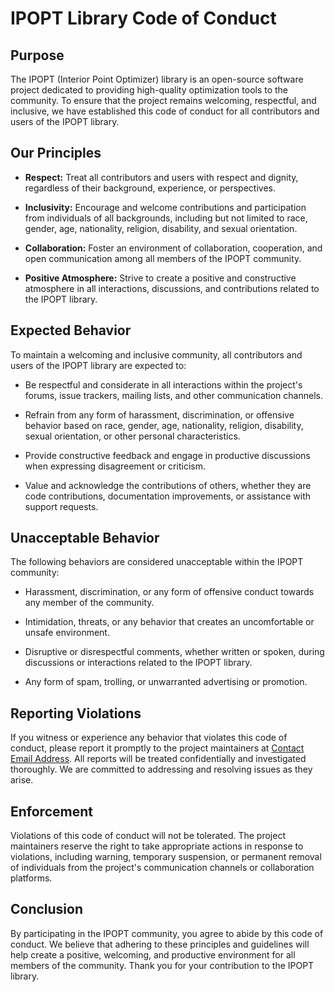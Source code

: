 # IPOPT Library Code of Conduct

## Purpose

The IPOPT (Interior Point Optimizer) library is an open-source software project dedicated to providing high-quality optimization tools to the community. To ensure that the project remains welcoming, respectful, and inclusive, we have established this code of conduct for all contributors and users of the IPOPT library.

## Our Principles

- **Respect:** Treat all contributors and users with respect and dignity, regardless of their background, experience, or perspectives.

- **Inclusivity:** Encourage and welcome contributions and participation from individuals of all backgrounds, including but not limited to race, gender, age, nationality, religion, disability, and sexual orientation.

- **Collaboration:** Foster an environment of collaboration, cooperation, and open communication among all members of the IPOPT community.

- **Positive Atmosphere:** Strive to create a positive and constructive atmosphere in all interactions, discussions, and contributions related to the IPOPT library.

## Expected Behavior

To maintain a welcoming and inclusive community, all contributors and users of the IPOPT library are expected to:

- Be respectful and considerate in all interactions within the project's forums, issue trackers, mailing lists, and other communication channels.

- Refrain from any form of harassment, discrimination, or offensive behavior based on race, gender, age, nationality, religion, disability, sexual orientation, or other personal characteristics.

- Provide constructive feedback and engage in productive discussions when expressing disagreement or criticism.

- Value and acknowledge the contributions of others, whether they are code contributions, documentation improvements, or assistance with support requests.

## Unacceptable Behavior

The following behaviors are considered unacceptable within the IPOPT community:

- Harassment, discrimination, or any form of offensive conduct towards any member of the community.

- Intimidation, threats, or any behavior that creates an uncomfortable or unsafe environment.

- Disruptive or disrespectful comments, whether written or spoken, during discussions or interactions related to the IPOPT library.

- Any form of spam, trolling, or unwarranted advertising or promotion.

## Reporting Violations

If you witness or experience any behavior that violates this code of conduct, please report it promptly to the project maintainers at [Contact Email Address](mailto:contact@email.com). All reports will be treated confidentially and investigated thoroughly. We are committed to addressing and resolving issues as they arise.

## Enforcement

Violations of this code of conduct will not be tolerated. The project maintainers reserve the right to take appropriate actions in response to violations, including warning, temporary suspension, or permanent removal of individuals from the project's communication channels or collaboration platforms.

## Conclusion

By participating in the IPOPT community, you agree to abide by this code of conduct. We believe that adhering to these principles and guidelines will help create a positive, welcoming, and productive environment for all members of the community. Thank you for your contribution to the IPOPT library.

